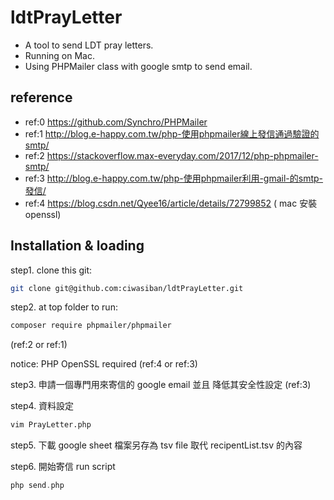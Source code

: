 # ldtPrayLetter
- A tool to send LDT pray letters.
- Running on Mac.
- Using PHPMailer class with google smtp to send email.

## reference
- ref:0 https://github.com/Synchro/PHPMailer
- ref:1 http://blog.e-happy.com.tw/php-使用phpmailer線上發信通過驗證的smtp/
- ref:2 https://stackoverflow.max-everyday.com/2017/12/php-phpmailer-smtp/
- ref:3 http://blog.e-happy.com.tw/php-使用phpmailer利用-gmail-的smtp-發信/
- ref:4 https://blog.csdn.net/Qyee16/article/details/72799852  ( mac 安裝openssl)

## Installation & loading
step1. clone this git:
```sh
git clone git@github.com:ciwasiban/ldtPrayLetter.git
```

step2. at top folder to run:
```sh
composer require phpmailer/phpmailer
```
(ref:2 or ref:1)

notice: PHP OpenSSL required (ref:4 or ref:3)

step3. 申請一個專門用來寄信的 google email 並且 降低其安全性設定 (ref:3)

step4. 資料設定
```sh
vim PrayLetter.php
```

step5. 下載 google sheet  檔案另存為 tsv file  取代 recipentList.tsv  的內容

step6. 開始寄信 run script
```php
php send.php
```
